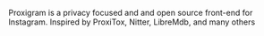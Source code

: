 Proxigram is a privacy focused and and open source front-end for Instagram. Inspired by ProxiTox, Nitter, LibreMdb, and many others